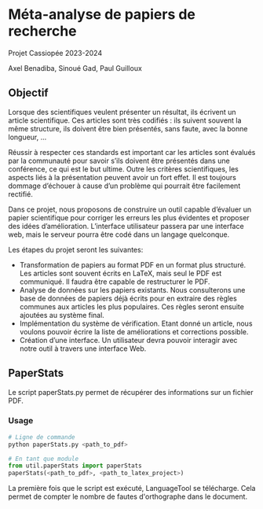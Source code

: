 # Méta-analyse de papiers de recherche

Projet Cassiopée 2023-2024

Axel Benadiba, Sinoué Gad, Paul Guilloux

## Objectif

Lorsque des scientifiques veulent présenter un résultat, ils écrivent un article scientifique. Ces articles sont très codifiés : ils suivent souvent la même structure, ils doivent être bien présentés, sans faute, avec la bonne longueur, ...

Réussir à respecter ces standards est important car les articles sont évalués par la communauté pour savoir s’ils doivent être présentés dans une conférence, ce qui est le but ultime. Outre les critères scientifiques, les aspects liés à la présentation peuvent avoir un fort effet. Il est toujours dommage d’échouer à cause d’un problème qui pourrait être facilement rectifié.

Dans ce projet, nous proposons de construire un outil capable d’évaluer un papier scientifique pour corriger les erreurs les plus évidentes et proposer des idées d’amélioration. L’interface utilisateur passera par une interface web, mais le serveur pourra être codé dans un langage quelconque.

Les étapes du projet seront les suivantes:

- Transformation de papiers au format PDF en un format plus structuré. Les articles sont souvent écrits en LaTeX, mais seul le PDF est communiqué. Il faudra être capable de restructurer le PDF.
- Analyse de données sur les papiers existants. Nous consulterons une base de données de papiers déjà écrits pour en extraire des règles communes aux articles les plus populaires. Ces règles seront ensuite ajoutées au système final.
- Implémentation du système de vérification. Etant donné un article, nous voulons pouvoir écrire la liste de améliorations et corrections possible.
- Création d’une interface. Un utilisateur devra pouvoir interagir avec notre outil à travers une interface Web.

## PaperStats

Le script paperStats.py permet de récupérer des informations sur un fichier PDF.

### Usage

```python
# Ligne de commande
python paperStats.py <path_to_pdf>

# En tant que module
from util.paperStats import paperStats
paperStats(<path_to_pdf>, <path_to_latex_project>)
```

La première fois que le script est exécuté, LanguageTool se télécharge. Cela permet de compter le nombre de fautes d'orthographe dans le document.